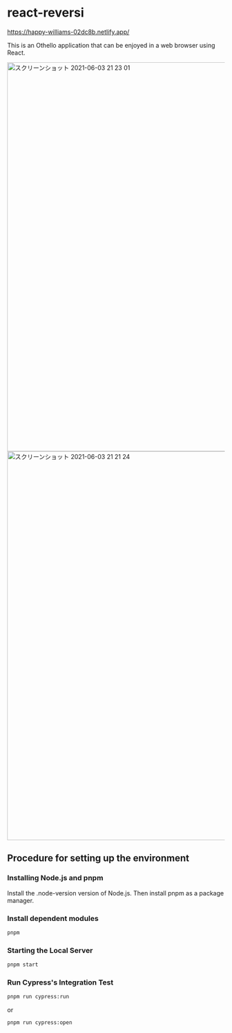 # react-reversi

https://happy-williams-02dc8b.netlify.app/

This is an Othello application that can be enjoyed in a web browser using React.  

<img width="900" alt="スクリーンショット 2021-06-03 21 23 01" src="https://user-images.githubusercontent.com/54778335/120644291-23df6d80-c4b2-11eb-9d13-ec47cd66a5a7.png">
<img width="900" alt="スクリーンショット 2021-06-03 21 21 24" src="https://user-images.githubusercontent.com/54778335/120644356-335eb680-c4b2-11eb-8169-f035d008ac98.png">


## Procedure for setting up the environment

### Installing Node.js and pnpm

Install the .node-version version of Node.js. Then install pnpm as a package manager.  

### Install dependent modules

```bash
pnpm
```

### Starting the Local Server

```bash
pnpm start
```

### Run Cypress's Integration Test

```bash
pnpm run cypress:run
```

or

```bash
pnpm run cypress:open
```
